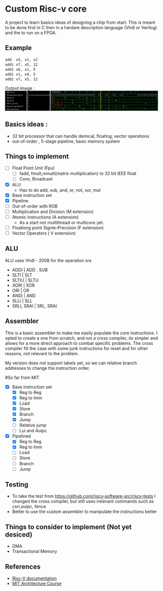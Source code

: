 # Custom Risc-v core 

A project to learn basics ideas of designing a chip from start. 
This is meant to be done first in C then in a hardare description language
(Vhdl or Verilog) and the to run on a FPGA.

## Example 
```
add  x5, x1, x2
addi x7, x5, 12
addi x6, x1, 5
addi x1, x4, 5
addi x7, x5, 12
```

Output image : 
![ALU_reg_imm](run_alu_reg_imm.png "run_alu_reg_imm")

## Basics ideas : 
- 32 bit processor that can handle demical, floating, vector operations
- out-of-order , 5-stage pipeline, basic memory system 

## Things to implement
- [ ] Float Point Unit (Fpu) 
  - [ ] fadd, fmult,mmult(matrix multiplication) to 32 bit IEEE float
  - [ ] Conv, Broadcast
- [x] ALU 
  - Has to do add, sub, and, or, not, xor, mul
- [x] Base instruction set
- [x] Pipeline
- [ ] Out-of-order with ROB
- [ ] Multiplication and Division (M extension)
- [ ] Atomic instructions (A extension)
  - As a start not multithread or multicore yet.
- [ ] Floationg point Signle-Precision (F extension)
- [ ] Vector Operators ( V extension) 

## ALU  
ALU uses Vhdl - 2008 for the operation sra
- ADDI | ADD , SUB
- SLTI | SLT
- SLTIU | SLTU
- XORI | XOR
- ORI | OR
- ANDI | AND
- SLLI | SLL
- SRLI, SRAI | SRL, SRAI

## __Assembler__
This is a basic assembler to make me easily populate the core instructions. I opted to create 
a one from scratch, and not a cross compiler, its simpler and allows for a more direct approach
to combat specific problems. The cross compiler fill the case with some junk instructions for reset
and for other reasons, not relevant to the problem. 

My version does not support labels yet, so we can relative branch addresses to change the instruction 
order.

#So far from MIT
- [X] Base instruction set
  - [x] Reg to Reg
  - [x] Reg to Imm
  - [x] Load 
  - [x] Store
  - [x] Branch
  - [x] Jump
  - [ ] Relative jump
  - [ ] Lui and Auipc
- [X] Pipelined
  - [x] Reg to Reg
  - [x] Reg to Imm
  - [ ] Load 
  - [ ] Store
  - [ ] Branch
  - [ ] Jump

## Testing  
- To take the test from https://github.com/riscv-software-src/riscv-tests I changed the cross compiler, but still uses irelevant commands such as csrr,auipc, fence
- Better to use the custom assembler to manipulate the instructions better


## Things to consider to implement (Not yet desiced) 
- DMA
- Transactional Memory

## References
- [Risc-V documentation](https://riscv.org/wp-content/uploads/2017/05/riscv-spec-v2.2.pdf)
- [MIT Architecture Course](https://ocw.mit.edu/courses/6-004-computation-structures-spring-2017/pages/c13/c13s1/#30)
